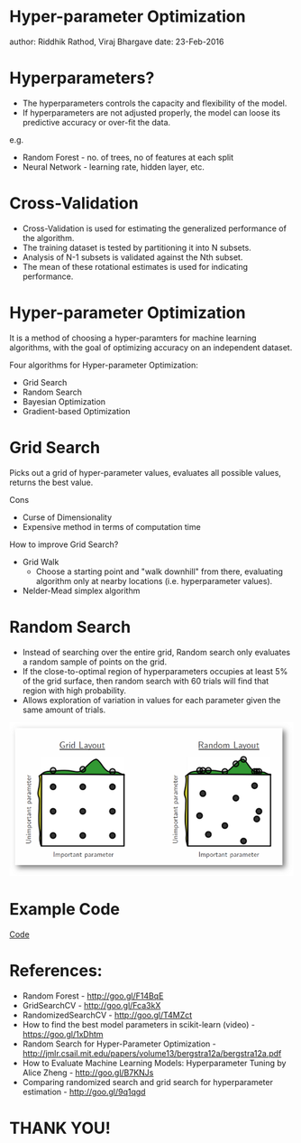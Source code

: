 Hyper-parameter Optimization
========================================================
author: Riddhik Rathod, Viraj Bhargave
date: 23-Feb-2016

Hyperparameters?
========================================================

- The hyperparameters controls the capacity and flexibility of the model.
- If hyperparameters are not adjusted properly, the model can loose its predictive accuracy or over-fit the data.

e.g.
- Random Forest - no. of trees, no of features at each split
- Neural Network - learning rate, hidden layer, etc.

Cross-Validation
========================================================

- Cross-Validation is used for estimating the generalized performance of the algorithm.
- The training dataset is tested by partitioning it into N subsets.
- Analysis of N-1 subsets is validated against the Nth subset.
- The mean of these rotational estimates is used for indicating performance.

Hyper-parameter Optimization
========================================================

It is a method of choosing a hyper-paramters for machine learning algorithms, with the goal of optimizing accuracy on an independent dataset.

Four algorithms for Hyper-parameter Optimization:

- Grid Search
- Random Search
- Bayesian Optimization
- Gradient-based Optimization

Grid Search
========================================================

Picks out a grid of hyper-parameter values, evaluates all possible values, returns the best value.

Cons
- Curse of Dimensionality
- Expensive method in terms of computation time

How to improve Grid Search?
- Grid Walk
  - Choose a starting point and "walk downhill" from there, evaluating algorithm only at nearby locations (i.e. hyperparameter values).
- Nelder-Mead simplex algorithm

Random Search
========================================================

- Instead of searching over the entire grid, Random search only evaluates a random sample of points on the grid.
- If the close-to-optimal region of hyperparameters occupies at least 5% of the grid surface, then random search with 60 trials will find that region with high probability.
- Allows exploration of variation in values for each parameter given the same amount of trials.

![GridandRandom](GridandRandom.png)

Example Code
========================================================

[Code](http://localhost:8888/notebooks/018_ML103/Hyper-parameter%20Optimization.ipynb)


References:
========================================================
* Random Forest - http://goo.gl/F14BqE
* GridSearchCV - http://goo.gl/Fca3kX
* RandomizedSearchCV - http://goo.gl/T4MZct
* How to find the best model parameters in scikit-learn (video) - https://goo.gl/1xDhtm
* Random Search for Hyper-Parameter Optimization -  http://jmlr.csail.mit.edu/papers/volume13/bergstra12a/bergstra12a.pdf
* How to Evaluate Machine Learning Models: Hyperparameter Tuning by Alice Zheng  - http://goo.gl/B7KNJs
* Comparing randomized search and grid search for hyperparameter estimation - http://goo.gl/9q1qgd

THANK YOU!
========================================================

